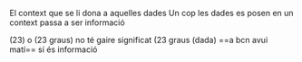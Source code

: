 El context que se li dona a aquelles dades
	Un cop les dades es posen en un context passa a ser informació

(23) o (23 graus) no té gaire significat
(23 graus (dada)  ==a bcn avui matí== sí és informació
